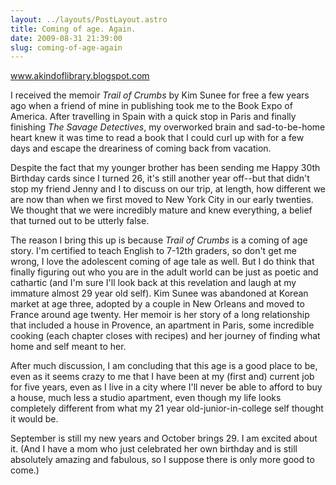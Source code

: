 ```yaml
---
layout: ../layouts/PostLayout.astro
title: Coming of age. Again.
date: 2009-08-31 21:39:00
slug: coming-of-age-again
---
```


www.akindoflibrary.blogspot.com  
  
I received the memoir _Trail of Crumbs_ by Kim Sunee for free a few years ago when a friend of mine in publishing took me to the Book Expo of America. After travelling in Spain with a quick stop in Paris and finally finishing _The Savage Detectives_, my overworked brain and sad-to-be-home heart knew it was time to read a book that I could curl up with for a few days and escape the dreariness of coming back from vacation.  
  
Despite the fact that my younger brother has been sending me Happy 30th Birthday cards since I turned 26, it's still another year off--but that didn't stop my friend Jenny and I to discuss on our trip, at length, how different we are now than when we first moved to New York City in our early twenties. We thought that we were incredibly mature and knew everything, a belief that turned out to be utterly false.  
  
The reason I bring this up is because _Trail of Crumbs_ is a coming of age story. I'm certified to teach English to 7-12th graders, so don't get me wrong, I love the adolescent coming of age tale as well. But I do think that finally figuring out who you are in the adult world can be just as poetic and cathartic (and I'm sure I'll look back at this revelation and laugh at my immature almost 29 year old self). Kim Sunee was abandoned at Korean market at age three, adopted by a couple in New Orleans and moved to France around age twenty. Her memoir is her story of a long relationship that included a house in Provence, an apartment in Paris, some incredible cooking (each chapter closes with recipes) and her journey of finding what home and self meant to her.  
  
After much discussion, I am concluding that this age is a good place to be, even as it seems crazy to me that I have been at my (first and) current job for five years, even as I live in a city where I'll never be able to afford to buy a house, much less a studio apartment, even though my life looks completely different from what my 21 year old-junior-in-college self thought it would be.  
  
September is still my new years and October brings 29. I am excited about it. (And I have a mom who just celebrated her own birthday and is still absolutely amazing and fabulous, so I suppose there is only more good to come.)